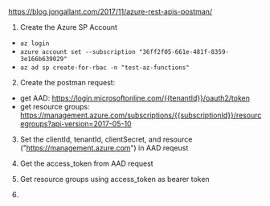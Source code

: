https://blog.jongallant.com/2017/11/azure-rest-apis-postman/

1. Create the Azure SP Account
  - `az login`
  - `azure account set --subscription "36ff2f05-661e-481f-8359-3e166b639029"`
  - `az ad sp create-for-rbac -n "test-az-functions"`

2. Create the postman request:
  - get AAD: https://login.microsoftonline.com/{{tenantId}}/oauth2/token
  - get resource groups: https://management.azure.com/subscriptions/{{subscriptionId}}/resourcegroups?api-version=2017-05-10

3. Set the clientId, tenantId, clientSecret, and resource ("https://management.azure.com") in AAD reqeust

4. Get the access_token from AAD request

5. Get resource groups using access_token as bearer token

6. 
